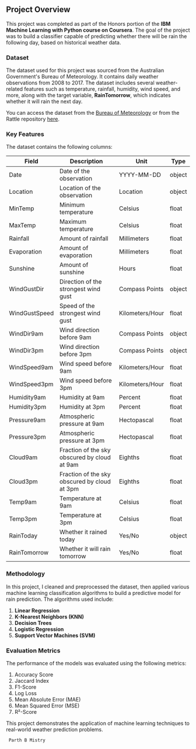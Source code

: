 ## Project Overview

This project was completed as part of the Honors portion of the **IBM Machine Learning with Python course on Coursera**. The goal of the project was to build a classifier capable of predicting whether there will be rain the following day, based on historical weather data.

### Dataset

The dataset used for this project was sourced from the Australian Government's Bureau of Meteorology. It contains daily weather observations from 2008 to 2017. The dataset includes several weather-related features such as temperature, rainfall, humidity, wind speed, and more, along with the target variable, **RainTomorrow**, which indicates whether it will rain the next day.

You can access the dataset from the [Bureau of Meteorology](http://www.bom.gov.au/climate/dwo/) or from the Rattle repository [here](https://bitbucket.org/kayontoga/rattle/src/master/data/weatherAUS.RData).

### Key Features

The dataset contains the following columns:

| **Field**        | **Description**                                       | **Unit**         | **Type**   |
|------------------|-------------------------------------------------------|------------------|------------|
| Date             | Date of the observation                               | YYYY-MM-DD       | object     |
| Location         | Location of the observation                           | Location         | object     |
| MinTemp          | Minimum temperature                                  | Celsius          | float      |
| MaxTemp          | Maximum temperature                                  | Celsius          | float      |
| Rainfall         | Amount of rainfall                                   | Millimeters      | float      |
| Evaporation      | Amount of evaporation                                | Millimeters      | float      |
| Sunshine         | Amount of sunshine                                   | Hours            | float      |
| WindGustDir      | Direction of the strongest wind gust                 | Compass Points   | object     |
| WindGustSpeed    | Speed of the strongest wind gust                     | Kilometers/Hour  | float      |
| WindDir9am       | Wind direction before 9am                            | Compass Points   | object     |
| WindDir3pm       | Wind direction before 3pm                            | Compass Points   | object     |
| WindSpeed9am     | Wind speed before 9am                                | Kilometers/Hour  | float      |
| WindSpeed3pm     | Wind speed before 3pm                                | Kilometers/Hour  | float      |
| Humidity9am      | Humidity at 9am                                      | Percent          | float      |
| Humidity3pm      | Humidity at 3pm                                      | Percent          | float      |
| Pressure9am      | Atmospheric pressure at 9am                          | Hectopascal      | float      |
| Pressure3pm      | Atmospheric pressure at 3pm                          | Hectopascal      | float      |
| Cloud9am         | Fraction of the sky obscured by cloud at 9am         | Eighths          | float      |
| Cloud3pm         | Fraction of the sky obscured by cloud at 3pm         | Eighths          | float      |
| Temp9am          | Temperature at 9am                                   | Celsius          | float      |
| Temp3pm          | Temperature at 3pm                                   | Celsius          | float      |
| RainToday        | Whether it rained today                              | Yes/No           | object     |
| RainTomorrow     | Whether it will rain tomorrow                        | Yes/No           | float      |

### Methodology

In this project, I cleaned and preprocessed the dataset, then applied various machine learning classification algorithms to build a predictive model for rain prediction. The algorithms used include:

1. **Linear Regression**
2. **K-Nearest Neighbors (KNN)**
3. **Decision Trees**
4. **Logistic Regression**
5. **Support Vector Machines (SVM)**

### Evaluation Metrics

The performance of the models was evaluated using the following metrics:

1. Accuracy Score
2. Jaccard Index
3. F1-Score
4. Log Loss
5. Mean Absolute Error (MAE)
6. Mean Squared Error (MSE)
7. R²-Score

This project demonstrates the application of machine learning techniques to real-world weather prediction problems.

<code> Parth B Mistry</code>
